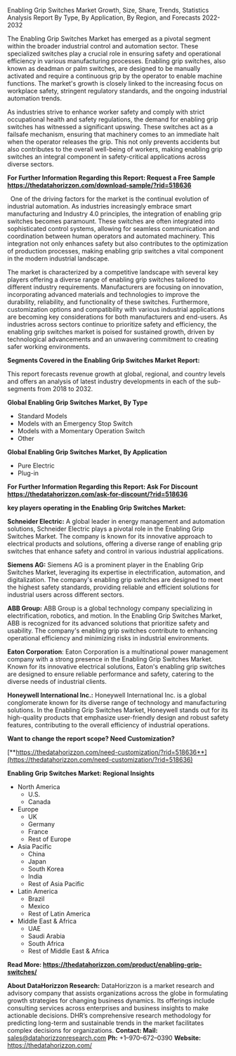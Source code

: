 ﻿Enabling Grip Switches Market Growth, Size, Share, Trends, Statistics Analysis Report By Type, By Application, By Region, and Forecasts 2022-2032

The Enabling Grip Switches Market has emerged as a pivotal segment within the broader industrial control and automation sector. These specialized switches play a crucial role in ensuring safety and operational efficiency in various manufacturing processes. Enabling grip switches, also known as deadman or palm switches, are designed to be manually activated and require a continuous grip by the operator to enable machine functions. The market's growth is closely linked to the increasing focus on workplace safety, stringent regulatory standards, and the ongoing industrial automation trends.

As industries strive to enhance worker safety and comply with strict occupational health and safety regulations, the demand for enabling grip switches has witnessed a significant upswing. These switches act as a failsafe mechanism, ensuring that machinery comes to an immediate halt when the operator releases the grip. This not only prevents accidents but also contributes to the overall well-being of workers, making enabling grip switches an integral component in safety-critical applications across diverse sectors.

**For Further Information Regarding this Report: Request a Free Sample <https://thedatahorizzon.com/download-sample/?rid=518636>** 

` `One of the driving factors for the market is the continual evolution of industrial automation. As industries increasingly embrace smart manufacturing and Industry 4.0 principles, the integration of enabling grip switches becomes paramount. These switches are often integrated into sophisticated control systems, allowing for seamless communication and coordination between human operators and automated machinery. This integration not only enhances safety but also contributes to the optimization of production processes, making enabling grip switches a vital component in the modern industrial landscape.

The market is characterized by a competitive landscape with several key players offering a diverse range of enabling grip switches tailored to different industry requirements. Manufacturers are focusing on innovation, incorporating advanced materials and technologies to improve the durability, reliability, and functionality of these switches. Furthermore, customization options and compatibility with various industrial applications are becoming key considerations for both manufacturers and end-users. As industries across sectors continue to prioritize safety and efficiency, the enabling grip switches market is poised for sustained growth, driven by technological advancements and an unwavering commitment to creating safer working environments.

**Segments Covered in the Enabling Grip Switches Market Report:**

This report forecasts revenue growth at global, regional, and country levels and offers an analysis of latest industry developments in each of the sub-segments from 2018 to 2032.

**Global Enabling Grip Switches Market, By Type**

- Standard Models
- Models with an Emergency Stop Switch
- Models with a Momentary Operation Switch
- Other

**Global Enabling Grip Switches Market, By Application**

- Pure Electric
- Plug-in

**For Further Information Regarding this Report: Ask For Discount <https://thedatahorizzon.com/ask-for-discount/?rid=518636>** 

**key players operating in the Enabling Grip Switches Market:** 

**Schneider Electric:** A global leader in energy management and automation solutions, Schneider Electric plays a pivotal role in the Enabling Grip Switches Market. The company is known for its innovative approach to electrical products and solutions, offering a diverse range of enabling grip switches that enhance safety and control in various industrial applications.

**Siemens AG:** Siemens AG is a prominent player in the Enabling Grip Switches Market, leveraging its expertise in electrification, automation, and digitalization. The company's enabling grip switches are designed to meet the highest safety standards, providing reliable and efficient solutions for industrial users across different sectors.

**ABB Group:** ABB Group is a global technology company specializing in electrification, robotics, and motion. In the Enabling Grip Switches Market, ABB is recognized for its advanced solutions that prioritize safety and usability. The company's enabling grip switches contribute to enhancing operational efficiency and minimizing risks in industrial environments.

**Eaton Corporation**: Eaton Corporation is a multinational power management company with a strong presence in the Enabling Grip Switches Market. Known for its innovative electrical solutions, Eaton's enabling grip switches are designed to ensure reliable performance and safety, catering to the diverse needs of industrial clients.

**Honeywell International Inc.:** Honeywell International Inc. is a global conglomerate known for its diverse range of technology and manufacturing solutions. In the Enabling Grip Switches Market, Honeywell stands out for its high-quality products that emphasize user-friendly design and robust safety features, contributing to the overall efficiency of industrial operations.

**Want to change the report scope? Need Customization?**

[**https://thedatahorizzon.com/need-customization/?rid=518636**](https://thedatahorizzon.com/need-customization/?rid=518636) 

**Enabling Grip Switches Market: Regional Insights**

- North America
  - U.S.
  - Canada
- Europe
  - UK
  - Germany
  - France
  - Rest of Europe
- Asia Pacific
  - China
  - Japan
  - South Korea
  - India
  - Rest of Asia Pacific
- Latin America
  - Brazil
  - Mexico
  - Rest of Latin America
- Middle East & Africa
  - UAE
  - Saudi Arabia
  - South Africa
  - Rest of Middle East & Africa

**Read More: <https://thedatahorizzon.com/product/enabling-grip-switches/>** 

**About DataHorizzon Research:**DataHorizzon is a market research and advisory company that assists organizations across the globe in formulating growth strategies for changing business dynamics. Its offerings include consulting services across enterprises and business insights to make actionable decisions. DHR’s comprehensive research methodology for predicting long-term and sustainable trends in the market facilitates complex decisions for organizations.**Contact:Mail:** <sales@datahorizzonresearch.com> **Ph:** +1–970–672–0390**Website:** <https://thedatahorizzon.com/> 
